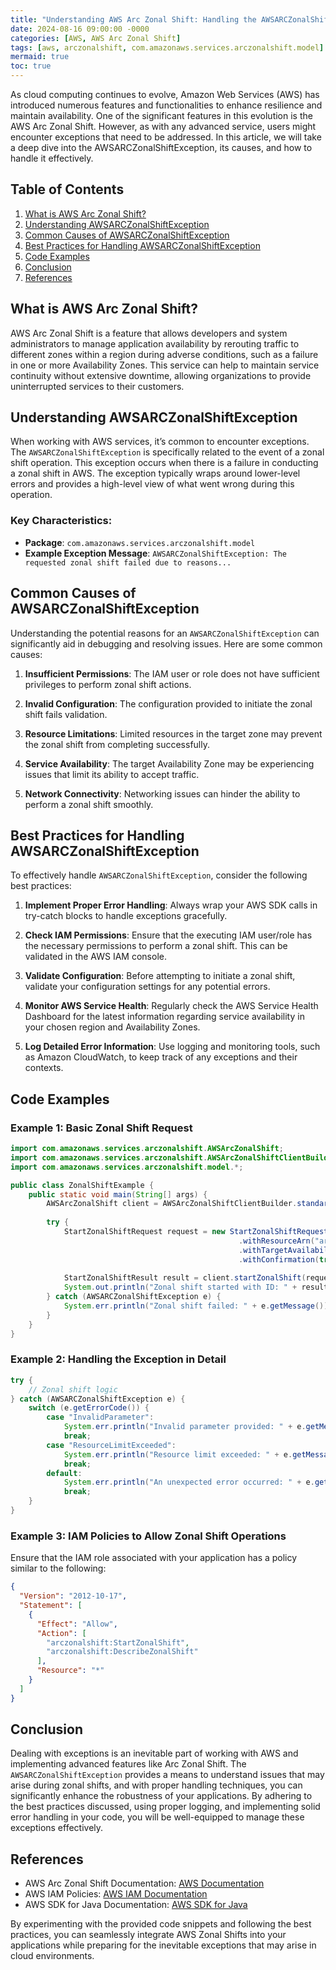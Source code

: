 ```yaml
---
title: "Understanding AWS Arc Zonal Shift: Handling the AWSARCZonalShiftException"
date: 2024-08-16 09:00:00 -0000
categories: [AWS, AWS Arc Zonal Shift]
tags: [aws, arczonalshift, com.amazonaws.services.arczonalshift.model]
mermaid: true
toc: true
---
```



As cloud computing continues to evolve, Amazon Web Services (AWS) has introduced numerous features and functionalities to enhance resilience and maintain availability. One of the significant features in this evolution is the AWS Arc Zonal Shift. However, as with any advanced service, users might encounter exceptions that need to be addressed. In this article, we will take a deep dive into the AWSARCZonalShiftException, its causes, and how to handle it effectively. 

## Table of Contents

1. [What is AWS Arc Zonal Shift?](#what-is-aws-arc-zonal-shift)
2. [Understanding AWSARCZonalShiftException](#understanding-awsarczonalshiftexception)
3. [Common Causes of AWSARCZonalShiftException](#common-causes-of-awsarczonalshiftexception)
4. [Best Practices for Handling AWSARCZonalShiftException](#best-practices-for-handling-awsarczonalshiftexception)
5. [Code Examples](#code-examples)
6. [Conclusion](#conclusion)
7. [References](#references)

## What is AWS Arc Zonal Shift?

AWS Arc Zonal Shift is a feature that allows developers and system administrators to manage application availability by rerouting traffic to different zones within a region during adverse conditions, such as a failure in one or more Availability Zones. This service can help to maintain service continuity without extensive downtime, allowing organizations to provide uninterrupted services to their customers.

## Understanding AWSARCZonalShiftException

When working with AWS services, it’s common to encounter exceptions. The `AWSARCZonalShiftException` is specifically related to the event of a zonal shift operation. This exception occurs when there is a failure in conducting a zonal shift in AWS. The exception typically wraps around lower-level errors and provides a high-level view of what went wrong during this operation.

### Key Characteristics:
- **Package**: `com.amazonaws.services.arczonalshift.model`
- **Example Exception Message**: `AWSARCZonalShiftException: The requested zonal shift failed due to reasons...`

## Common Causes of AWSARCZonalShiftException

Understanding the potential reasons for an `AWSARCZonalShiftException` can significantly aid in debugging and resolving issues. Here are some common causes:

1. **Insufficient Permissions**: The IAM user or role does not have sufficient privileges to perform zonal shift actions.
  
2. **Invalid Configuration**: The configuration provided to initiate the zonal shift fails validation.
  
3. **Resource Limitations**: Limited resources in the target zone may prevent the zonal shift from completing successfully.

4. **Service Availability**: The target Availability Zone may be experiencing issues that limit its ability to accept traffic.

5. **Network Connectivity**: Networking issues can hinder the ability to perform a zonal shift smoothly.

## Best Practices for Handling AWSARCZonalShiftException

To effectively handle `AWSARCZonalShiftException`, consider the following best practices:

1. **Implement Proper Error Handling**: Always wrap your AWS SDK calls in try-catch blocks to handle exceptions gracefully.
   
2. **Check IAM Permissions**: Ensure that the executing IAM user/role has the necessary permissions to perform a zonal shift. This can be validated in the AWS IAM console.
   
3. **Validate Configuration**: Before attempting to initiate a zonal shift, validate your configuration settings for any potential errors.
   
4. **Monitor AWS Service Health**: Regularly check the AWS Service Health Dashboard for the latest information regarding service availability in your chosen region and Availability Zones.
   
5. **Log Detailed Error Information**: Use logging and monitoring tools, such as Amazon CloudWatch, to keep track of any exceptions and their contexts.

## Code Examples

### Example 1: Basic Zonal Shift Request

```java
import com.amazonaws.services.arczonalshift.AWSArcZonalShift;
import com.amazonaws.services.arczonalshift.AWSArcZonalShiftClientBuilder;
import com.amazonaws.services.arczonalshift.model.*;

public class ZonalShiftExample {
    public static void main(String[] args) {
        AWSArcZonalShift client = AWSArcZonalShiftClientBuilder.standard().build();
        
        try {
            StartZonalShiftRequest request = new StartZonalShiftRequest()
                                                   .withResourceArn("arn:aws:your-resource")
                                                   .withTargetAvailabilityZones(Arrays.asList("us-west-2a"))
                                                   .withConfirmation(true);
            
            StartZonalShiftResult result = client.startZonalShift(request);
            System.out.println("Zonal shift started with ID: " + result.getZonalShiftId());
        } catch (AWSARCZonalShiftException e) {
            System.err.println("Zonal shift failed: " + e.getMessage());
        }
    }
}
```

### Example 2: Handling the Exception in Detail

```java
try {
    // Zonal shift logic
} catch (AWSARCZonalShiftException e) {
    switch (e.getErrorCode()) {
        case "InvalidParameter":
            System.err.println("Invalid parameter provided: " + e.getMessage());
            break;
        case "ResourceLimitExceeded":
            System.err.println("Resource limit exceeded: " + e.getMessage());
            break;
        default:
            System.err.println("An unexpected error occurred: " + e.getMessage());
            break;
    }
}
```

### Example 3: IAM Policies to Allow Zonal Shift Operations

Ensure that the IAM role associated with your application has a policy similar to the following:

```json
{
  "Version": "2012-10-17",
  "Statement": [
    {
      "Effect": "Allow",
      "Action": [
        "arczonalshift:StartZonalShift",
        "arczonalshift:DescribeZonalShift"
      ],
      "Resource": "*"
    }
  ]
}
```

## Conclusion

Dealing with exceptions is an inevitable part of working with AWS and implementing advanced features like Arc Zonal Shift. The `AWSARCZonalShiftException` provides a means to understand issues that may arise during zonal shifts, and with proper handling techniques, you can significantly enhance the robustness of your applications. By adhering to the best practices discussed, using proper logging, and implementing solid error handling in your code, you will be well-equipped to manage these exceptions effectively.

## References

- AWS Arc Zonal Shift Documentation: [AWS Documentation](https://docs.aws.amazon.com/arczonalshift/latest/userguide/what-is.html)
- AWS IAM Policies: [AWS IAM Documentation](https://docs.aws.amazon.com/IAM/latest/UserGuide/access_policies.html)
- AWS SDK for Java Documentation: [AWS SDK for Java](https://aws.amazon.com/developer/language/java/)

By experimenting with the provided code snippets and following the best practices, you can seamlessly integrate AWS Zonal Shifts into your applications while preparing for the inevitable exceptions that may arise in cloud environments.